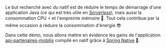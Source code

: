 Le but recherché avec du natif est de réduire le temps de démarrage d'une application Java (ce qui est très utile en [_Serverless_](https://bit.ly/3B5TAqp)), mais aussi la consommation CPU ⚡ et l'empreinte mémoire 👣. Tout cela contribue par la même occasion à réduire la consommation d'énergie 😎 

Dans cette démo, nous allons mettre en évidence les gains de l'application [api-partenaires-mobilis](https://github.com/opt-nc/api-partenaires-mobilis) compilé en natif grâce à [Spring Native](https://docs.spring.io/spring-native/docs/0.11.2/reference/htmlsingle/) 🥬.
